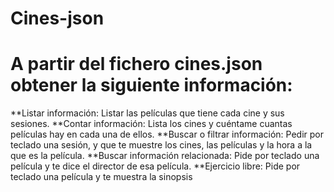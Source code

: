 # Cines-json
# A partir del fichero cines.json obtener la siguiente información:

**Listar información: Listar las películas que tiene cada cine y sus sesiones.
**Contar información: Lista los cines y cuéntame cuantas películas hay en cada una de ellos.
**Buscar o filtrar información: Pedir por teclado una sesión, y que te muestre los cines, las películas y la hora a la que es la película.
**Buscar información relacionada: Pide por teclado una película y te dice el director de esa película.
**Ejercicio libre: Pide por teclado una película y te muestra la sinopsis
